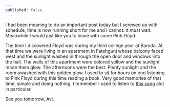 ```yaml
---
published: false
---
```

I had been meaning to do an important post today but I screwed up with schedule, time is now running short for me and I cannot. It must wait. Meanwhile I would just like you to leave with some Pink Floyd.

The time I discovered Floyd was during my third college year at Baroda. At that time we were living in an apartment in Fatehgunj whose balcony faced west and the sunlight washed in through the open door and windows into the hall. The walls of this apartment were colored yellow and the sunlight made them glow. The afternoons were the best. Plenty sunlight and the room awashed with this golden glow. I used to sit for hours on end listening to Pink Floyd during this time reading a book. Very good memories of that time, simple and doing nothing. I remember I used to listen to [this song](https://www.youtube.com/watch?v=yusGUGTVAyw "YouTube link to Pink Floyd's Atom Heart Mother suite") alot in particular.

See you tomorrow,
Avi.
